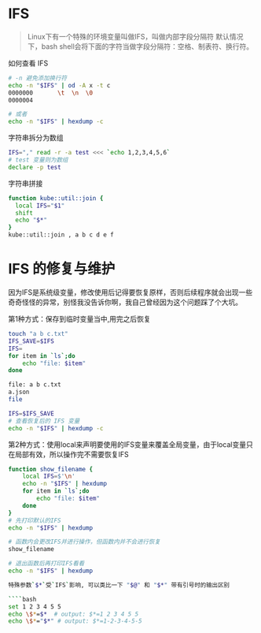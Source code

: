 IFS
===

> Linux下有一个特殊的环境变量叫做IFS，叫做内部字段分隔符
> 默认情况下，bash shell会将下面的字符当做字段分隔符：空格、制表符、换行符。

如何查看 IFS

````bash
# -n 避免添加换行符
echo -n "$IFS" | od -A x -t c
0000000       \t  \n  \0                                    
0000004

# 或者
echo -n "$IFS" | hexdump -c


````

字符串拆分为数组
````bash
IFS="," read -r -a test <<< `echo 1,2,3,4,5,6`
# test 变量则为数组
declare -p test
````

字符串拼接
```bash
function kube::util::join {
  local IFS="$1"
  shift
  echo "$*"
}
kube::util::join , a b c d e f 
```

IFS 的修复与维护
===
因为IFS是系统级变量，修改使用后记得要恢复原样，否则后续程序就会出现一些奇奇怪怪的异常，别怪我没告诉你啊，我自己曾经因为这个问题踩了个大坑。

第1种方式：保存到临时变量当中,用完之后恢复

````bash
touch "a b c.txt"  
IFS_SAVE=$IFS
IFS=         
for item in `ls`;do
    echo "file: $item"
done

file: a b c.txt
a.json
file

IFS=$IFS_SAVE
# 查看恢复后的 IFS 变量
echo -n "$IFS" | hexdump -c
````

第2种方式：使用local来声明要使用的IFS变量来覆盖全局变量，由于local变量只在局部有效，所以操作完不需要恢复IFS


````bash
function show_filename {
    local IFS=$'\n'
    echo -n "$IFS" | hexdump
    for item in `ls`;do
        echo "file: $item"
    done
}
# 先打印默认的IFS
echo -n "$IFS" | hexdump

# 函数内会更改IFS并进行操作，但函数内并不会进行恢复
show_filename

# 退出函数后再打印IFS看看
echo -n "$IFS" | hexdump

特殊参数`$*`受`IFS`影响, 可以类比一下 "$@" 和 "$*" 带有引号时的输出区别

````bash
set 1 2 3 4 5 5
echo \$*=$*  # output: $*=1 2 3 4 5 5
echo \$*="$*" # output: $*=1-2-3-4-5-5

````



````

